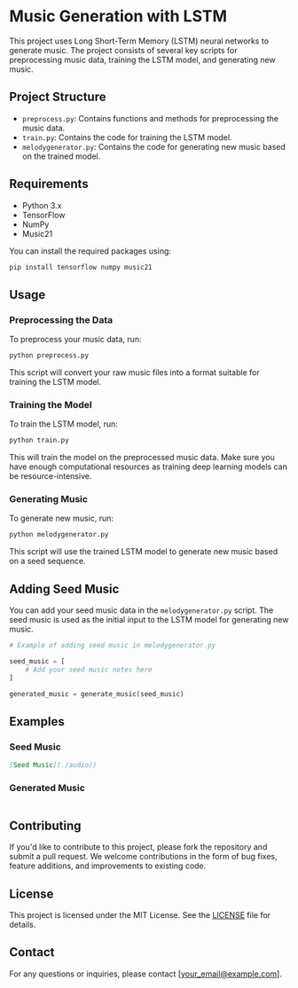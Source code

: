 # Music Generation with LSTM

This project uses Long Short-Term Memory (LSTM) neural networks to generate music. The project consists of several key scripts for preprocessing music data, training the LSTM model, and generating new music.

## Project Structure

- `preprocess.py`: Contains functions and methods for preprocessing the music data.
- `train.py`: Contains the code for training the LSTM model.
- `melodygenerator.py`: Contains the code for generating new music based on the trained model.

## Requirements

- Python 3.x
- TensorFlow
- NumPy
- Music21

You can install the required packages using:
```bash
pip install tensorflow numpy music21
```

## Usage

### Preprocessing the Data

To preprocess your music data, run:
```bash
python preprocess.py
```
This script will convert your raw music files into a format suitable for training the LSTM model.

### Training the Model

To train the LSTM model, run:
```bash
python train.py
```
This will train the model on the preprocessed music data. Make sure you have enough computational resources as training deep learning models can be resource-intensive.

### Generating Music

To generate new music, run:
```bash
python melodygenerator.py
```
This script will use the trained LSTM model to generate new music based on a seed sequence.

## Adding Seed Music

You can add your seed music data in the `melodygenerator.py` script. The seed music is used as the initial input to the LSTM model for generating new music.

```python
# Example of adding seed music in melodygenerator.py

seed_music = [
    # Add your seed music notes here
]

generated_music = generate_music(seed_music)
```

## Examples

### Seed Music

```markdown
[Seed Music](./audio/)

```

### Generated Music

```markdown

```

## Contributing

If you'd like to contribute to this project, please fork the repository and submit a pull request. We welcome contributions in the form of bug fixes, feature additions, and improvements to existing code.

## License

This project is licensed under the MIT License. See the [LICENSE](LICENSE) file for details.

## Contact

For any questions or inquiries, please contact [your_email@example.com].
